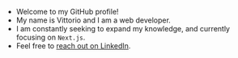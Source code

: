- Welcome to my GitHub profile!
- My name is Vittorio and I am a web developer. 
- I am constantly seeking to expand my knowledge, and currently focusing on `Next.js`.
- Feel free to [reach out on LinkedIn](https://www.linkedin.com/in/vittorioexp/?locale=en_US).
